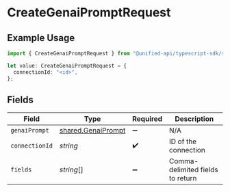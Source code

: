 # CreateGenaiPromptRequest

## Example Usage

```typescript
import { CreateGenaiPromptRequest } from "@unified-api/typescript-sdk/sdk/models/operations";

let value: CreateGenaiPromptRequest = {
  connectionId: "<id>",
};
```

## Fields

| Field                                                           | Type                                                            | Required                                                        | Description                                                     |
| --------------------------------------------------------------- | --------------------------------------------------------------- | --------------------------------------------------------------- | --------------------------------------------------------------- |
| `genaiPrompt`                                                   | [shared.GenaiPrompt](../../../sdk/models/shared/genaiprompt.md) | :heavy_minus_sign:                                              | N/A                                                             |
| `connectionId`                                                  | *string*                                                        | :heavy_check_mark:                                              | ID of the connection                                            |
| `fields`                                                        | *string*[]                                                      | :heavy_minus_sign:                                              | Comma-delimited fields to return                                |